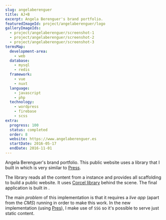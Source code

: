 ```yaml
---
slug: angelaberenguer
title: AJ+B
excerpt: Angela Berenguer's brand portfolio.
featuredImageId: project/angelaberenguer/logo
galleryImageIds:
  - project/angelaberenguer/screenshot-1
  - project/angelaberenguer/screenshot-2
  - project/angelaberenguer/screenshot-3
termsMap:
  development-area:
    - web
  database:
    - mysql
    - redis
  framework:
    - vue
    - nuxt
  language:
    - javascript
    - php
  technology:
    - wordpress
    - firebase
    - scss
extra:
  progress: 100
  status: completed
  order: 8
  website: https://www.angelaberenguer.es
  startDate: 2016-05-17
  endDate: 2016-11-01
---
```


Angela Berenguer's brand portfolio. This public website uses a library that I built in [](php) which is very similar to [Press](/project/web/press).

The library reads all the content from a [](wordpress) instance and provides all scaffolding to build a public website. It uses [Corcel library](https://github.com/corcel/corcel) behind the scene. The final application is built in [](laravel).

The main _problem_ of this implementation is that it requires a _live app_ (apart from the _CMS_) running in order to make this work. In the new implementation (using [Pres](/project/web/press)), I make use of `SSG` so it's possible to serve just static content.